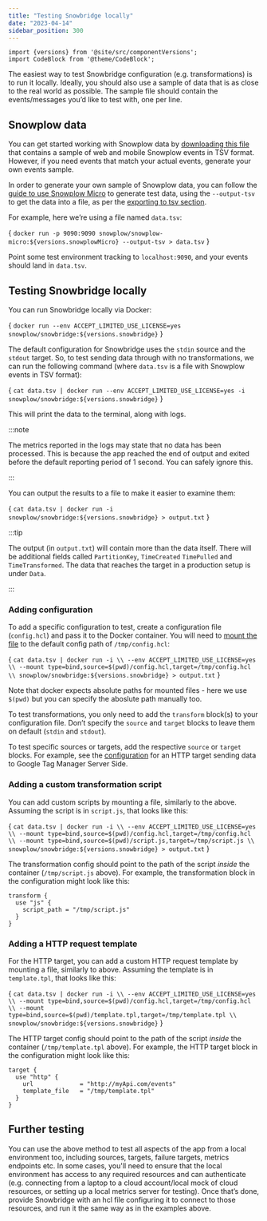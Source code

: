```yaml
---
title: "Testing Snowbridge locally"
date: "2023-04-14"
sidebar_position: 300
---
```


```mdx-code-block
import {versions} from '@site/src/componentVersions';
import CodeBlock from '@theme/CodeBlock';
```

The easiest way to test Snowbridge configuration (e.g. transformations) is to run it locally. Ideally, you should also use a sample of data that is as close to the real world as possible. The sample file should contain the events/messages you’d like to test with, one per line.

## Snowplow data

You can get started working with Snowplow data by [downloading this file](./assets/input.txt) that contains a sample of web and mobile Snowplow events in TSV format. However, if you need events that match your actual events, generate your own events sample.

In order to generate your own sample of Snowplow data, you can follow the [guide to use Snowplow Micro](/docs/data-product-studio/data-quality/snowplow-micro/basic-usage/index.md) to generate test data, using the `--output-tsv` to get the data into a file, as per the [exporting to tsv section](/docs/data-product-studio/data-quality/snowplow-micro/basic-usage/index.md#exporting-events-to-tsv).

For example, here we’re using a file named `data.tsv`:

<CodeBlock language="bash">{
`docker run -p 9090:9090 snowplow/snowplow-micro:${versions.snowplowMicro} --output-tsv > data.tsv`
}</CodeBlock>

Point some test environment tracking to `localhost:9090`, and your events should land in `data.tsv`.

## Testing Snowbridge locally

You can run Snowbridge locally via Docker:

<CodeBlock language="bash">{
`docker run --env ACCEPT_LIMITED_USE_LICENSE=yes snowplow/snowbridge:${versions.snowbridge}`
}</CodeBlock>

The default configuration for Snowbridge uses the `stdin` source and the `stdout` target. So, to test sending data through with no transformations, we can run the following command (where `data.tsv` is a file with Snowplow events in TSV format):

<CodeBlock language="bash">{
`cat data.tsv | docker run --env ACCEPT_LIMITED_USE_LICENSE=yes -i snowplow/snowbridge:${versions.snowbridge}`
}</CodeBlock>

This will print the data to the terminal, along with logs.

:::note

The metrics reported in the logs may state that no data has been processed. This is because the app reached the end of output and exited before the default reporting period of 1 second. You can safely ignore this.

:::

You can output the results to a file to make it easier to examine them:

<CodeBlock language="bash">{
`cat data.tsv | docker run -i snowplow/snowbridge:${versions.snowbridge} > output.txt`
}</CodeBlock>

:::tip

The output (in `output.txt`) will contain more than the data itself. There will be additional fields called `PartitionKey`, `TimeCreated` `TimePulled` and `TimeTransformed`. The data that reaches the target in a production setup is under `Data`.

:::

### Adding configuration

To add a specific configuration to test, create a configuration file (`config.hcl`) and pass it to the Docker container. You will need to [mount the file](https://docs.docker.com/storage/bind-mounts/) to the default config path of `/tmp/config.hcl`:

<CodeBlock language="bash">{
`cat data.tsv | docker run -i \\
    --env ACCEPT_LIMITED_USE_LICENSE=yes \\
    --mount type=bind,source=$(pwd)/config.hcl,target=/tmp/config.hcl \\
    snowplow/snowbridge:${versions.snowbridge} > output.txt`
}</CodeBlock>

Note that docker expects absolute paths for mounted files - here we use `$(pwd)` but you can specify the aboslute path manually too.

To test transformations, you only need to add the `transform` block(s) to your configuration file. Don’t specify the `source` and `target` blocks to leave them on default (`stdin` and `stdout`).

To test specific sources or targets, add the respective `source` or `target` blocks. For example, see the [configuration](/docs/destinations/forwarding-events/snowbridge/configuration/targets/http/google-tag-manager.md) for an HTTP target sending data to Google Tag Manager Server Side.

### Adding a custom transformation script

You can add custom scripts by mounting a file, similarly to the above. Assuming the script is in `script.js`, that looks like this:

<CodeBlock language="bash">{
`cat data.tsv | docker run -i \\
    --env ACCEPT_LIMITED_USE_LICENSE=yes \\
    --mount type=bind,source=$(pwd)/config.hcl,target=/tmp/config.hcl \\
    --mount type=bind,source=$(pwd)/script.js,target=/tmp/script.js \\
    snowplow/snowbridge:${versions.snowbridge} > output.txt`
}</CodeBlock>

The transformation config should point to the path of the script _inside_ the container (`/tmp/script.js` above). For example, the transformation block in the configuration might look like this:

```hcl
transform {
  use "js" {
    script_path = "/tmp/script.js"
  }
}
```

### Adding a HTTP request template

For the HTTP target, you can add a custom HTTP request template by mounting a file, similarly to above. Assuming the template is in `template.tpl`, that looks like this:

<CodeBlock language="bash">{
`cat data.tsv | docker run -i \\
    --env ACCEPT_LIMITED_USE_LICENSE=yes \\
    --mount type=bind,source=$(pwd)/config.hcl,target=/tmp/config.hcl \\
    --mount type=bind,source=$(pwd)/template.tpl,target=/tmp/template.tpl \\
    snowplow/snowbridge:${versions.snowbridge}`
}</CodeBlock>



The HTTP target config should point to the path of the script _inside_ the container (`/tmp/template.tpl` above). For example, the HTTP target block in the configuration might look like this:

```hcl
target {
  use "http" {
    url             = "http://myApi.com/events"
    template_file   = "/tmp/template.tpl"
  }
}
```

## Further testing

You can use the above method to test all aspects of the app from a local environment too, including sources, targets, failure targets, metrics endpoints etc. In some cases, you'll need to ensure that the local environment has access to any required resources and can authenticate (e.g. connecting from a laptop to a cloud account/local mock of cloud resources, or setting up a local metrics server for testing). Once that’s done, provide Snowbridge with an hcl file configuring it to connect to those resources, and run it the same way as in the examples above.

